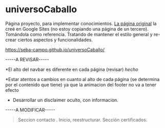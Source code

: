 # universoCaballo

Página proyecto, para implementar conocimientos. 
[La página original](https://www.universocaballo.com/) la creé en Google Sites (no estoy copiando una página de un tercero). Tomándola como referencia. Tratando de mantener el estilo general y re-crear ciertos aspectos y funcionalidades.


https://seba-campo.github.io/universoCaballo/



-----A REVISAR-----

*El alto del navbar es diferente en cada página (revisar)  *hecho*

*Estar atentos a cambios en cuanto al alto de cada página (se determina por el contenido que tiene) ya que la animacion del footer no va a tener efecto

+ Desarrollar un disclaimer oculto, con informacion.


-----A MODIFICAR-----

> Seccion contacto .
> Inicio, reestructurar.
> Sección certificados.



